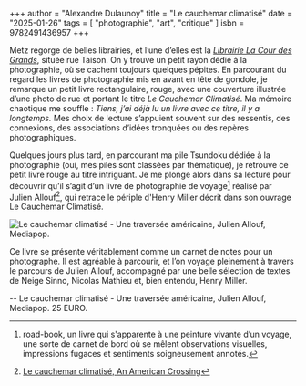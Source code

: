 +++
author = "Alexandre Dulaunoy"
title = "Le cauchemar climatisé"
date = "2025-01-26"
tags = [
    "photographie", "art", "critique"
]
isbn = 9782491436957 
+++

Metz regorge de belles librairies, et l’une d’elles est la *[Librairie La Cour des Grands](https://lacourdesgrands.blog/)*, située rue Taison. On y trouve un petit rayon dédié à la photographie, où se cachent toujours quelques pépites. En parcourant du regard les livres de photographie mis en avant en tête de gondole, je remarque un petit livre rectangulaire, rouge, avec une couverture illustrée d’une photo de rue et portant le titre *Le Cauchemar Climatisé*. Ma mémoire chaotique me souffle : *Tiens, j’ai déjà lu un livre avec ce titre, il y a longtemps.* Mes choix de lecture s’appuient souvent sur des ressentis, des connexions, des associations d’idées tronquées ou des repères photographiques. 

Quelques jours plus tard, en parcourant ma pile Tsundoku dédiée à la photographie (oui, mes piles sont classées par thématique), je retrouve ce petit livre rouge au titre intriguant. Je me plonge alors dans sa lecture pour découvrir qu’il s’agit d’un livre de photographie de voyage[^1] réalisé par Julien Allouf[^2], qui retrace le périple d'Henry Miller décrit dans son ouvrage Le Cauchemar Climatisé.

![Le cauchemar climatisé - Une traversée américaine, Julien Allouf, Mediapop.](/images/cauchemar.jpg)

Ce livre se présente véritablement comme un carnet de notes pour un photographe. Il est agréable à parcourir, et l’on voyage pleinement à travers le parcours de Julien Allouf, accompagné par une belle sélection de textes de Neige Sinno, Nicolas Mathieu et, bien entendu, Henry Miller.

-- 
Le cauchemar climatisé - Une traversée américaine, Julien Allouf, Mediapop. 25 EURO.

[^1]: road-book, un livre qui s'apparente à une peinture vivante d’un voyage, une sorte de carnet de bord où se mêlent observations visuelles, impressions fugaces et sentiments soigneusement annotés. 

[^2]: [Le cauchemar climatisé, An American Crossing](http://www.letatdeschoses.com/cauchemar-climatise.php?lang=en)
